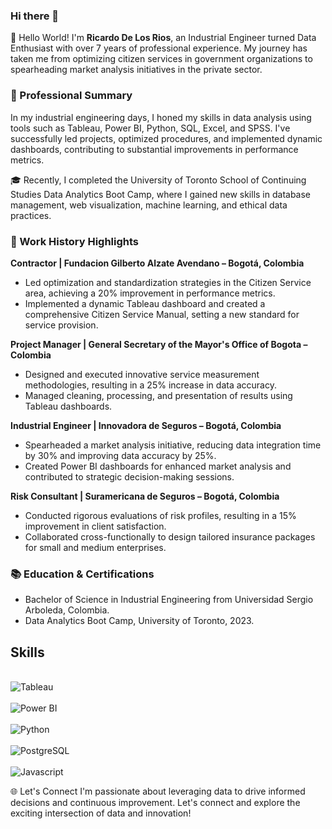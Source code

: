 ### Hi there 👋
👋 Hello World! I'm **Ricardo De Los Rios**, an Industrial Engineer turned Data Enthusiast with over 7 years of professional experience. My journey has taken me from optimizing citizen services in government organizations to spearheading market analysis initiatives in the private sector.

### 🚀 Professional Summary
In my industrial engineering days, I honed my skills in data analysis using tools such as Tableau, Power BI, Python, SQL, Excel, and SPSS. I've successfully led projects, optimized procedures, and implemented dynamic dashboards, contributing to substantial improvements in performance metrics.

🎓 Recently, I completed the University of Toronto School of Continuing Studies Data Analytics Boot Camp, where I gained new skills in database management, web visualization, machine learning, and ethical data practices.

### 💼 Work History Highlights

**Contractor | Fundacion Gilberto Alzate Avendano – Bogotá, Colombia**
* Led optimization and standardization strategies in the Citizen Service area, achieving a 20% improvement in performance metrics.
* Implemented a dynamic Tableau dashboard and created a comprehensive Citizen Service Manual, setting a new standard for service provision.

**Project Manager | General Secretary of the Mayor's Office of Bogota – Colombia**
* Designed and executed innovative service measurement methodologies, resulting in a 25% increase in data accuracy.
* Managed cleaning, processing, and presentation of results using Tableau dashboards.
  
**Industrial Engineer | Innovadora de Seguros – Bogotá, Colombia**
* Spearheaded a market analysis initiative, reducing data integration time by 30% and improving data accuracy by 25%.
* Created Power BI dashboards for enhanced market analysis and contributed to strategic decision-making sessions.
  
**Risk Consultant | Suramericana de Seguros – Bogotá, Colombia**
* Conducted rigorous evaluations of risk profiles, resulting in a 15% improvement in client satisfaction.
* Collaborated cross-functionally to design tailored insurance packages for small and medium enterprises.

### 📚 Education & Certifications
* Bachelor of Science in Industrial Engineering from Universidad Sergio Arboleda, Colombia.
* Data Analytics Boot Camp, University of Toronto, 2023.

## Skills
<div style="display: inline_block"><br/>
  <img align="center" alt="Tableau" src="https://img.shields.io/badge/Tableau-61DBFB?style=for-the-badge&logo=Tableau&labelColor=black" />
<div style="display: inline_block"><br/>
  <img align="center" alt="Power BI" src="https://img.shields.io/badge/Power%20BI-61DBFB?style=for-the-badge&logo=Power%20BI&labelColor=black" />
<div style="display: inline_block"><br/>
  <img align="center" alt="Python" src="https://img.shields.io/badge/Python-61DBFB?style=for-the-badge&logo=Python&labelColor=black" />
<div style="display: inline_block"><br/>
  <img align="center" alt="PostgreSQL" src="https://img.shields.io/badge/PostgreSQL-61DBFB?style=for-the-badge&logo=PostgreSQL&logoColor=white&labelColor=black" />
<div style="display: inline_block"><br/>
  <img align="center" alt="Javascript" src="https://img.shields.io/badge/Javascript-61DBFB?style=for-the-badge&logo=Javascript&logoColor=white&labelColor=black" />


🌐 Let's Connect
I'm passionate about leveraging data to drive informed decisions and continuous improvement. Let's connect and explore the exciting intersection of data and innovation!


